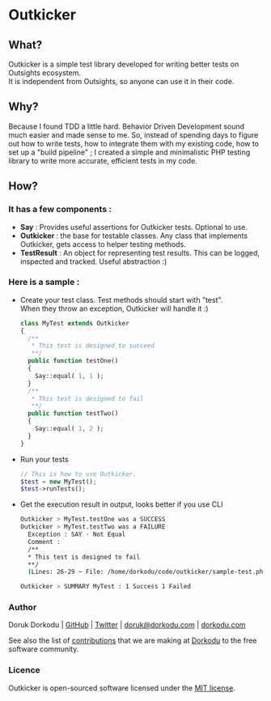 # Outkicker
## What?

Outkicker is a simple test library developed for writing better tests on Outsights ecosystem. <br>It is independent from Outsights, so anyone can use it in their code.

## Why?

Because I found TDD a little hard. Behavior Driven Development sound much easier and made sense to me. So, instead of spending days to figure out how to write tests, how to integrate them with my existing code, how to set up a "build pipeline" ; I created a simple and minimalistic PHP testing library to write more accurate, efficient tests in my code.

## How?

### **It has a few components :**

- **Say** : Provides useful assertions for Outkicker tests. Optional to use.
- **Outkicker** : the base for testable classes. Any class that implements Outkicker, gets access to helper testing methods.
- **TestResult** : An object for representing test results. This can be logged, inspected and tracked. Useful abstraction :)

### Here is a sample :

- Create your test class. Test methods should start with "test". <br>When they throw an exception, Outkicker will handle it :)

  ```php
  class MyTest extends Outkicker 
  {
    /**
     * This test is designed to succeed
     **/
    public function testOne()
    {
      Say::equal( 1, 1 );
    }
    /**
     * This test is designed to fail
     **/
    public function testTwo()
    {
      Say::equal( 1, 2 );
    }
  }
  ```

  
- Run your tests

  ```php
  // This is how to use Outkicker.
  $test = new MyTest();
  $test->runTests();
  ```

- Get the execution result in output, looks better if you use CLI

  ```bash
  Outkicker > MyTest.testOne was a SUCCESS 
  Outkicker > MyTest.testTwo was a FAILURE
    Exception : SAY · Not Equal
    Comment : 
    /**
    * This test is designed to fail
    **/ 
    (Lines: 26-29 ~ File: /home/dorkodu/code/outkicker/sample-test.php)
  
  Outkicker > SUMMARY MyTest : 1 Success 1 Failed
  ```

### Author

Doruk Dorkodu | [GitHub](https://github.com/dorukdorkodu)  | [Twitter](https://twitter.com/dorukdorkodu) | <doruk@dorkodu.com> | [dorkodu.com](https://dorkodu.com)

See also the list of [contributions](https://libre.dorkodu.com) that we are making at [Dorkodu](dorkodu.com) to the free software community.

### Licence

Outkicker is open-sourced software licensed under the [MIT license](LICENSE.md).

